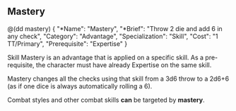 ## Mastery

@(dd mastery)
{ 
  "*Name": "Mastery",
  "*Brief": "Throw 2 die and add 6 in any check",
  "Category": "Advantage",
  "Specialization": "Skill", 
  "Cost": "1 TT/Primary",
  "Prerequisite": "Expertise"
}

Skill Mastery is an advantage that is 
applied on a specific skill. As a pre-requisite,
the character must have already Expertise on the same skill.

Mastery changes all the checks using that skill from a 3d6 
throw to a 2d6+6 (as if one dice is always automatically 
rolling a 6).

Combat styles and other combat skills **can** be targeted by
**mastery**.

